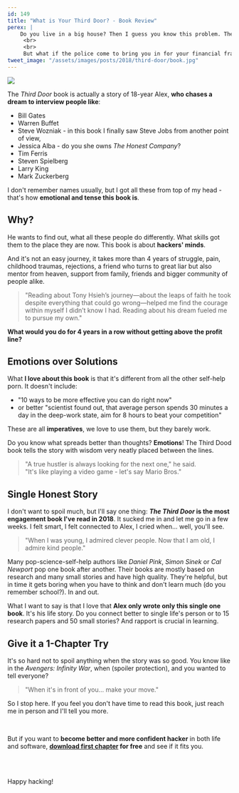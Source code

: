```yaml
---
id: 149
title: "What is Your Third Door? - Book Review"
perex: |
    Do you live in a big house? Then I guess you know this problem. There is the main door, there is the garden door and most people use these.
     <br>
     <br>
     But what if the police come to bring you in for your financial frauds and child porn, **what door do you take to run**?
tweet_image: "/assets/images/posts/2018/third-door/book.jpg"
---
```


<img src="/assets/images/posts/2018/third-door/book.jpg" class="img-thumbnail">

The *Third Door* book is actually a story of 18-year Alex, **who chases a dream to interview people like**:

- Bill Gates
- Warren Buffet
- Steve Wozniak - in this book I finally saw Steve Jobs from another point of view,
- Jessica Alba - do you she owns *The Honest Company*?
- Tim Ferris
- Steven Spielberg
- Larry King
- Mark Zuckerberg

I don't remember names usually, but I got all these from top of my head - that's how **emotional and tense this book is**.

## Why?

He wants to find out, what all these people do differently. What skills got them to the place they are now.
This book is about **hackers' minds**.

And it's not an easy journey, it takes more than 4 years of struggle, pain, childhood traumas, rejections, a friend who turns to great liar but also mentor from heaven, support from family, friends and bigger community of people alike.

<blockquote class="blockquote text-center">
    "Reading about Tony Hsieh’s journey—about the leaps of faith he took despite everything that could go wrong—helped me find the courage within myself I didn’t know I had. Reading about his dream fueled me to pursue my own."
</blockquote>

**What would you do for 4 years in a row without getting above the profit line?**

## Emotions over Solutions

What **I love about this book** is that it's different from all the other self-help porn. It doesn't include:

- "10 ways to be more effective you can do right now"
- or better "scientist found out, that average person spends 30 minutes a day in the deep-work state, aim for 8 hours to beat your competition"

These are all **imperatives**, we love to use them, but they barely work.

Do you know what spreads better than thoughts? **Emotions**! The Third Dood book tells the story with wisdom very neatly placed between the lines.

<blockquote class="blockquote text-center">
    "A true hustler is always looking for the next one," he said.<br>
    "It's like playing a video game - let's say Mario Bros."
</blockquote>

## Single Honest Story

I don't want to spoil much, but I'll say one thing: ***The Third Door*  is the most engagement book I've read in 2018**. It sucked me in and let me go in a few weeks. I felt smart, I felt connected to Alex, I cried when... well, you'll see.

<blockquote class="blockquote text-center">
    "When I was young, I admired clever people. Now that I am old, I admire kind people."
</blockquote>

Many pop-science-self-help authors like *Daniel Pink*, *Simon Sinek* or *Cal Newport* pop one book after another. Their books are mostly based on research and many small stories and have high quality. They're helpful, but in time it gets boring when you have to think and don't learn much (do you remember school?). In and out.

What I want to say is that I love that **Alex only wrote only this single one book**. It's his life story. Do you connect better to single life's person or to 15 research papers and 50 small stories? And rapport is crucial in learning.

## Give it a 1-Chapter Try

It's so hard not to spoil anything when the story was so good. You know like in the *Avengers: Infinity War*, when (spoiler protection), and you wanted to tell everyone?

<blockquote class="blockquote text-center">
    "When it's in front of you... make your move."
</blockquote>

So I stop here. If you feel you don't have time to read this book, just reach me in person and I'll tell you more.

<br>

But if you want to **become better and more confident hacker** in both life and software, **[download first chapter](https://www.amazon.com/Third-Door-Uncover-Successful-Launched-ebook/dp/B076NS2JSW) for free** and see if it fits you.

<br><br>

Happy hacking!
